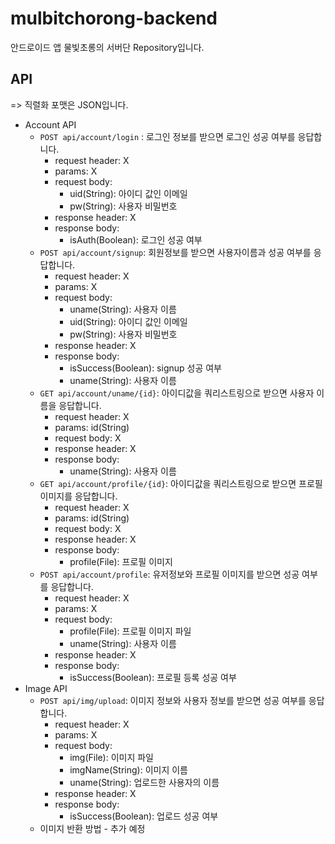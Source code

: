 # mulbitchorong-backend

안드로이드 앱 물빛초롱의 서버단 Repository입니다.

## API
=> 직렬화 포맷은 JSON입니다.

- Account API
  - `POST api/account/login` : 로그인 정보를 받으면 로그인 성공 여부를 응답합니다.
    - request header: X
    - params: X
    - request body:
      - uid(String): 아이디 값인 이메일
      - pw(String): 사용자 비밀번호
    - response header: X
    - response body:
      - isAuth(Boolean): 로그인 성공 여부
  - `POST api/account/signup`: 회원정보를 받으면 사용자이름과 성공 여부를 응답합니다.
    - request header: X
    - params: X
    - request body:
      - uname(String): 사용자 이름
      - uid(String): 아이디 값인 이메일
      - pw(String): 사용자 비밀번호
    - response header: X
    - response body:
      - isSuccess(Boolean): signup 성공 여부
      - uname(String): 사용자 이름
  - `GET api/account/uname/{id}`: 아이디값을 쿼리스트링으로 받으면 사용자 이름을 응답합니다.
    - request header: X
    - params: id(String)
    - request body: X
    - response header: X
    - response body:
      - uname(String): 사용자 이름
  - `GET api/account/profile/{id}`: 아이디값을 쿼리스트링으로 받으면 프로필 이미지를 응답합니다.
    - request header: X
    - params: id(String)
    - request body: X
    - response header: X
    - response body:
      - profile(File): 프로필 이미지
  - `POST api/account/profile`: 유저정보와 프로필 이미지를 받으면 성공 여부를 응답합니다.
    - request header: X
    - params: X
    - request body:
      - profile(File): 프로필 이미지 파일
      - uname(String): 사용자 이름
    - response header: X
    - response body:
      - isSuccess(Boolean): 프로필 등록 성공 여부
- Image API
  - `POST api/img/upload`: 이미지 정보와 사용자 정보를 받으면 성공 여부를 응답합니다.
    - request header: X
    - params: X
    - request body:
      - img(File): 이미지 파일
      - imgName(String): 이미지 이름
      - uname(String): 업로드한 사용자의 이름
    - response header: X
    - response body:
      - isSuccess(Boolean): 업로드 성공 여부
  - 이미지 반환 방법 - 추가 예정